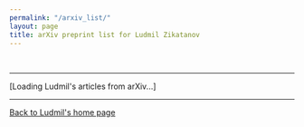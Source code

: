 ```yaml
---
permalink: "/arxiv_list/"
layout: page
title: arXiv preprint list for Ludmil Zikatanov
---
```

<p>&nbsp;</p>
<hr/>
<p></p>
<script type="text/javascript"><!--var arxiv_authorid="https://arxiv.org/a/0000-0002-5189-4230";var arxiv_format="arxiv";var arxiv_max_entries=0;var arxiv_includeSummary=0;--></script>
<script type="text/javascript" src="http://arxiv.org/js/myarticles.js" ></script>
<div id="arxivfeed">[Loading Ludmil's articles from  arXiv...]</div>
<hr/>
<div>
<p>
<a href="http://ludmil02.github.io/">Back to Ludmil's home page</a>
</p>
</div>
